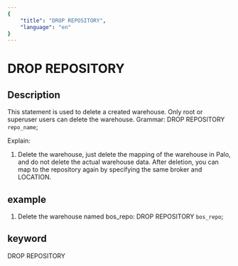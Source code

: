 ```yaml
---
{
    "title": "DROP REPOSITORY",
    "language": "en"
}
---
```


<!-- 
Licensed to the Apache Software Foundation (ASF) under one
or more contributor license agreements.  See the NOTICE file
distributed with this work for additional information
regarding copyright ownership.  The ASF licenses this file
to you under the Apache License, Version 2.0 (the
"License"); you may not use this file except in compliance
with the License.  You may obtain a copy of the License at

  http://www.apache.org/licenses/LICENSE-2.0

Unless required by applicable law or agreed to in writing,
software distributed under the License is distributed on an
"AS IS" BASIS, WITHOUT WARRANTIES OR CONDITIONS OF ANY
KIND, either express or implied.  See the License for the
specific language governing permissions and limitations
under the License.
-->

# DROP REPOSITORY
## Description
This statement is used to delete a created warehouse. Only root or superuser users can delete the warehouse.
Grammar:
DROP REPOSITORY `repo_name`;

Explain:
1. Delete the warehouse, just delete the mapping of the warehouse in Palo, and do not delete the actual warehouse data. After deletion, you can map to the repository again by specifying the same broker and LOCATION.

## example
1. Delete the warehouse named bos_repo:
DROP REPOSITORY `bos_repo`;

## keyword
DROP REPOSITORY
